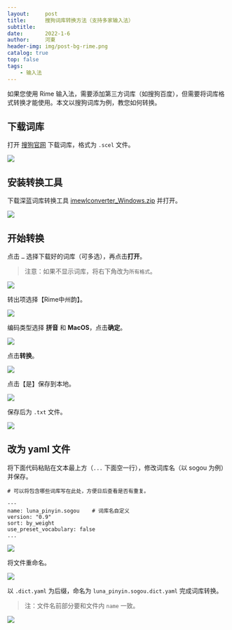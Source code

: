 ```yaml
---
layout:     post
title:      搜狗词库转换方法（支持多家输入法）
subtitle:   
date:       2022-1-6
author:     河東
header-img: img/post-bg-rime.png
catalog: true
top: false
tags:
    - 输入法
---
```


如果您使用 Rime 输入法，需要添加第三方词库（如搜狗百度），但需要将词库格式转换才能使用。本文以搜狗词库为例，教您如何转换。



## 下载词库

打开 [搜狗官网](https://pinyin.sogou.com/dict/cate/index/167?rf=dictindex&pos=dict_rcmd) 下载词库，格式为 `.scel` 文件。

![](/img/sogoudict/02.png)



## 安装转换工具



下载深蓝词库转换工具 [imewlconverter_Windows.zip](https://github.com/studyzy/imewlconverter/releases) 并打开。

![](/img/sogoudict/03.png)



## 开始转换

点击 `…` 选择下载好的词库（可多选），再点击**打开**。

> 注意：如果不显示词库，将右下角改为`所有格式`。

![](/img/sogoudict/04.png)

转出项选择【Rime中州韵】。

![](/img/sogoudict/08.png)

编码类型选择 **拼音** 和 **MacOS**，点击**确定**。

![](/img/sogoudict/05.png)

点击**转换**。

![](/img/sogoudict/06.png)

点击【是】保存到本地。

![](/img/sogoudict/07.png)

保存后为 `.txt` 文件。

![](/img/sogoudict/09.png)



## 改为 yaml 文件

将下面代码粘贴在文本最上方（`...` 下面空一行），修改词库名（以 sogou 为例）并保存。

```
# 可以将包含哪些词库写在此处，方便日后查看是否有重复。

---
name: luna_pinyin.sogou    # 词库名自定义
version: "0.9"               
sort: by_weight              
use_preset_vocabulary: false
...

```

![](/img/sogoudict/10.png)

将文件重命名。

![](/img/sogoudict/11.png)

以 `.dict.yaml` 为后缀，命名为 `luna_pinyin.sogou.dict.yaml` 完成词库转换。



> 注：文件名前部分要和文件内 `name` 一致。

![](/img/sogoudict/12.png)

